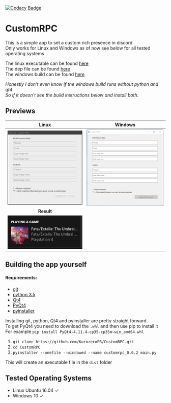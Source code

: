 [![Codacy Badge](https://api.codacy.com/project/badge/Grade/676abe43246644b0a4e9b02b18c5ceea)](https://www.codacy.com/app/KurozeroPB/CustomRPC?utm_source=github.com&amp;utm_medium=referral&amp;utm_content=KurozeroPB/CustomRPC&amp;utm_campaign=Badge_Grade)

# CustomRPC
This is a simple app to set a custom rich presence in discord<br>
Only works for Linux and Windows as of now see below for all tested operating systems<br/>


The linux executable can be found [here](https://github.com/KurozeroPB/CustomRPC/releases/download/v0.0.2/customrpc_0.0.2)<br>
The dep file can be found [here](https://github.com/KurozeroPB/CustomRPC/releases/download/v0.0.2/customrpc_0.0.2.deb)<br>
The windows build can be found [here](https://github.com/KurozeroPB/CustomRPC/releases/download/v0.0.2/customrpc_0.0.2-windows-x64.tar.gz)<br/>


*Honestly I don't even know if the windows build runs without python and qt4<br/>
So if it doesn't see the build instructions below and install both.*<br/>
## Previews
Linux                                 |Windows
:------------------------------------:|:------------------------------------:
![linux](./assets/linux-preview.png)  |  ![windows](./assets/windows-preview.png)
**Result**                            |
![result](./assets/result-preview.png)|

## Building the app yourself
#### Requirements:
- [git](https://git-scm.com/downloads)
- [python 3.5](https://www.python.org/downloads/release/python-354/)
- [Qt4](https://www.qt.io/download)
- [PyQt4](https://www.lfd.uci.edu/~gohlke/pythonlibs/#pyqt4)
- [pyinstaller](https://www.pyinstaller.org/)

Installing git, python, Qt4 and pyinstaller are pretty straight forward.<br/>
To get PyQt4 you need to download the `.whl` and then use pip to install it<br/>
For example `pip install PyQt4‑4.11.4‑cp35‑cp35m‑win_amd64.whl`<br/>

1. `git clone https://github.com/KurozeroPB/CustomRPC.git`
2. `cd CustomRPC`
3. `pyinstaller --onefile --windowed --name customrpc_0.0.2 main.py`

This will create an executable file in the `dist` folder
## Tested Operating Systems
- Linux Ubuntu 16.04 ✓
- Windows 10 ✓
